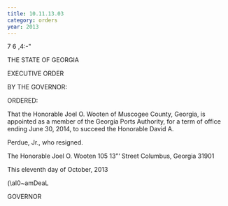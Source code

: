```yaml
---
title: 10.11.13.03
category: orders
year: 2013
---
```

 

7 6 ,4:-"

THE STATE OF GEORGIA

EXECUTIVE ORDER

BY THE GOVERNOR:

ORDERED:

That the Honorable Joel O. Wooten of Muscogee County, Georgia,
is appointed as a member of the Georgia Ports Authority, for a term
of office ending June 30, 2014, to succeed the Honorable David A.

Perdue, Jr., who resigned.

The Honorable Joel O. Wooten
105 13”‘ Street
Columbus, Georgia 31901

This eleventh day of October, 2013

(\aI0~amDeaL

GOVERNOR


